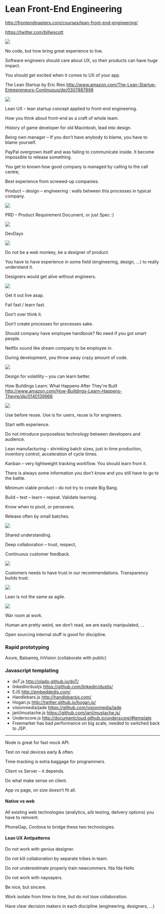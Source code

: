 # Lean Front-End Engineering
<http://frontendmasters.com/courses/lean-front-end-engineering/>

<https://twitter.com/billwscott>  

![](assets/e84a3de7fb14b8874428e35ef78965c0.png)  

No code, but how bring great experience to live.

Software engineers should care about UX, so their products can have huge impact.

You should get excited when it comes to UX of your app.

The Lean Startup by Eric Ries 
<http://www.amazon.com/The-Lean-Startup-Entrepreneurs-Continuous/dp/0307887898>

![](assets/142ddf4f67b2805d901243d224b02225.jpg)  

Lean UX – lean startup concept applied to front-end engineering.

How you think about front-end as a craft of whole team.

History of game developer for old Macintosh, lead into design.

Being own manager – If you don’t have anybody to blame, you have to blame yourself.

PayPal overgrown itself and was failing to communicate inside. It become impossible to release something.

You get to known how good company is managed by calling to the call centre;

Best experience from screwed-up companies.

Product – design – engineering : walls between this processes in typical company.

![](assets/9140fe881025c32ddfc51b3a7a452e32.png)  

PRD – Product Requirement Document, or just Spec :)

![](assets/8e8d12a2ac54767c0087d4dea7f93b85.png)  

DevDays

![](assets/c62d7113296c7847f69ac0588e6bcf24.png)  

Do not be a web monkey, be a designer of product.

You have to have experience in some field (engineering, design, …) to really understand it.

Designers would get alive without engineers.

![](assets/02a636134071bccd7b482ed8d2026282.png)  

Get it out live asap.

Fail fast / learn fast.

Don’t over think it.

Don’t create processes for processes sake.

Should company have employee handbook? No need if you got smart people.

Netflix sound like dream company to be employee in.

During development, you throw away crazy amount of code.

![](assets/c1fc847aee66267e14fed04525436a9b.png)  

Design for volatility – you can learn better.

How Buildings Learn: What Happens After They're Built
<http://www.amazon.com/How-Buildings-Learn-Happens-Theyre/dp/0140139966>

![](assets/ce11cc8c4533f813eabd75c85519c153.jpg)

Use before reuse. Use is for users, reuse is for engineers.

Start with experience.

Do not introduce purposeless technology between developers and audience.

Lean manufacturing – shrinking batch sizes, just in time production, inventory control, acceleration of cycle times.

Kanban – very lightweight tracking workflow. You should learn from it.

There is always some information you don’t know and you still have to go to the battle.

Minimum viable product – do not try to create Big Bang.

Build – test – learn – repeat. Validate learning.

Know when to pivot, or persevere.

Release often by small batches.

![](assets/6e664d0c084b367b193b657135f8e15f.png)  

Shared understanding.

Deep collaboration – trust, respect, 

Continuous customer feedback.

![](assets/964cbf394b7898eb864e1231532f021b.png)  

Customers needs to have trust in our recommendations. Transparency builds trust.

![](assets/e74ddf4ad3cc080db450004fa15c70dd.png)  

Lean is not the same as agile.

![](assets/05b39d29e92e2a082f977ab4511f8218.png)  

War room at work.

Human are pretty weird, we don’t read, we are easily manipulated, …

Open sourcing internal stuff is good for discipline.

### Rapid prototyping

Axure, Balsamiq, InVision (collaborate with public)


### Javascript templating  

* doT.js <http://olado.github.io/doT/>
* linkedin/dustjs <https://github.com/linkedin/dustjs/>
* EJS <http://embeddedjs.com/>
* Handlebars.js <http://handlebarsjs.com/>
* Hogan.js <http://twitter.github.io/hogan.js/>
* visionmedia/jade <https://github.com/visionmedia/jade>
* janl/mustache.js <https://github.com/janl/mustache.js/>
* Underscore.js <http://documentcloud.github.io/underscore/#template>
* Freemarker has bad performance on big scale, needed to switched back to JSP.

***

Node is great for fast mock API.

Test on real devices early & often.

Time-tracking is extra baggage for programmers.

Client vs Server – it depends.

Do what make sense on client.

App vs page, on size doesn’t fit all.


#### Native vs web

All existing web technologies (analytics, a/b testing, delivery options) you have to reinvent.

PhoneGap, Cordova to bridge these two technologies.  


#### Lean UX Antipatterns

Do not work with genius designer.

Do not kill collaboration by separate tribes in team.

Do not underestimate properly train newcommers. fda fda Hello

Do not work with naysayers.

Be nice, but sincere.

Work isolate from time to time, but do not lose collaboration.

Have clear decision makers in each discipline (engineering, designers, …)

